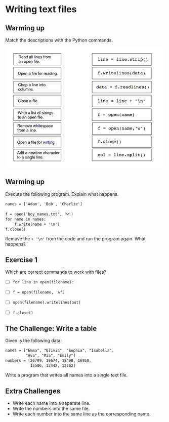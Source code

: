 
# Writing text files

## Warming up

Match the descriptions with the Python commands.

![file exercise](../exercises/files.png)

## Warming up

Execute the following program. Explain what happens.

    names = ['Adam', 'Bob', 'Charlie']

    f = open('boy_names.txt', 'w')
    for name in names:
        f.write(name + '\n')
    f.close()

Remove the `+ '\n'` from the code and run the program again. What happens?


## Exercise 1

Which are correct commands to work with files?

- [ ] `for line in open(filename):`
- [ ] `f = open(filename, 'w')`
- [ ] `open(filename).writelines(out)`
- [ ] `f.close()`


## The Challenge: Write a table

Given is the following data:

    names = ["Emma", "Olivia", "Sophia", "Isabella", 
             "Ava", "Mia", "Emily"]
    numbers = [20799, 19674, 18490, 16950, 
               15586, 13442, 12562]

Write a program that writes all names into a single text file.

## Extra Challenges

* Write each name into a separate line.
* Write the numbers into the same file.
* Write each number into the same line as the corresponding name.
